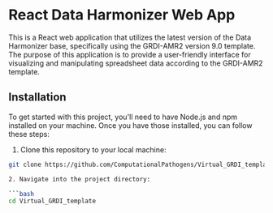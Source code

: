 # React Data Harmonizer Web App

This is a React web application that utilizes the latest version of the Data Harmonizer base, specifically using the GRDI-AMR2 version 9.0 template. The purpose of this application is to provide a user-friendly interface for visualizing and manipulating spreadsheet data according to the GRDI-AMR2 template.

## Installation

To get started with this project, you'll need to have Node.js and npm installed on your machine. Once you have those installed, you can follow these steps:

1. Clone this repository to your local machine:

```bash
git clone https://github.com/ComputationalPathogens/Virtual_GRDI_template.git

2. Navigate into the project directory:

```bash
cd Virtual_GRDI_template


